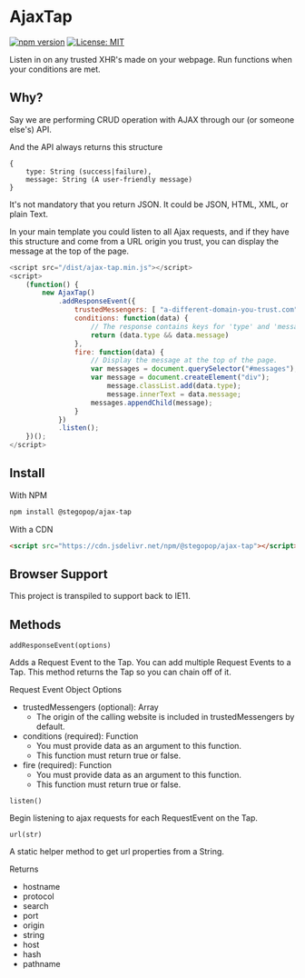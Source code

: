 # AjaxTap

[![npm version](https://badge.fury.io/js/@stegopop%2Fajax-tap.svg)](https://badge.fury.io/js/@stegopop%2Fajax-tap)
[![License: MIT](https://img.shields.io/badge/License-MIT-yellow.svg)](https://opensource.org/licenses/MIT)

Listen in on any trusted XHR's made on your webpage. Run functions when your conditions are met.

## Why?

Say we are performing CRUD operation with AJAX through our (or someone else's) API. 

And the API always returns this structure

```
{
    type: String (success|failure),
    message: String (A user-friendly message)
}
```

It's not mandatory that you return JSON. It could be JSON, HTML, XML, or plain Text.

In your main template you could listen to all Ajax requests, and if they have this structure and come from a URL origin you trust, you can display the message at the top of the page.

```js
<script src="/dist/ajax-tap.min.js"></script>
<script>
    (function() {
        new AjaxTap()
            .addResponseEvent({
                trustedMessengers: [ "a-different-domain-you-trust.com" ],
                conditions: function(data) {
                    // The response contains keys for 'type' and 'message'.
                    return (data.type && data.message)
                },
                fire: function(data) {
                    // Display the message at the top of the page.
                    var messages = document.querySelector("#messages");
                    var message = document.createElement("div");
                        message.classList.add(data.type);
                        message.innerText = data.message;
                    messages.appendChild(message);
                }
            })
            .listen();
    })();
</script>
```

## Install

With NPM

```markdown
npm install @stegopop/ajax-tap
```

With a CDN

```html
<script src="https://cdn.jsdelivr.net/npm/@stegopop/ajax-tap"></script>
```

## Browser Support

This project is transpiled to support back to IE11.

## Methods

`addResponseEvent(options)`

Adds a Request Event to the Tap. You can add multiple Request Events to a Tap.
This method returns the Tap so you can chain off of it.
 
Request Event Object Options
 - trustedMessengers (optional): Array
     -  The origin of the calling website is included in trustedMessengers by default.
 - conditions        (required): Function
     - You must provide data as an argument to this function.
     - This function must return true or false.
 - fire              (required): Function
     - You must provide data as an argument to this function.
     - This function must return true or false.

`listen()`

Begin listening to ajax requests for each RequestEvent on the Tap.

`url(str)`

A static helper method to get url properties from a String.

Returns 
 - hostname
 - protocol
 - search
 - port
 - origin
 - string
 - host
 - hash
 - pathname
